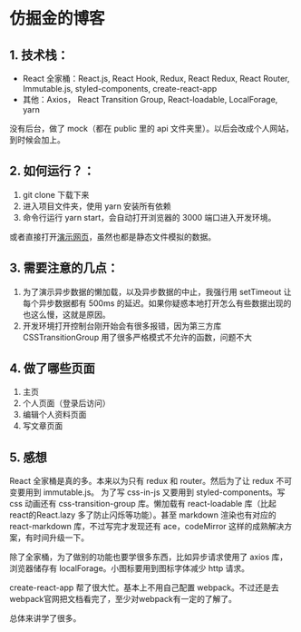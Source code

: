 # 仿掘金的博客

## 1. 技术栈：
- React 全家桶：React.js, React Hook, Redux, React Redux, React Router, Immutable.js, styled-components, create-react-app
- 其他：Axios， React Transition Group, React-loadable, LocalForage, yarn

没有后台，做了 mock（都在 public 里的 api 文件夹里）。以后会改成个人网站，到时候会加上。  

## 2. 如何运行？：
  1. git clone 下载下来
  2. 进入项目文件夹，使用 yarn 安装所有依赖
  3. 命令行运行 yarn start，会自动打开浏览器的 3000 端口进入开发环境。

或者直接打开[演示网页](http://www.oyishyi.top)，虽然也都是静态文件模拟的数据。

## 3. 需要注意的几点：
  1. 为了演示异步数据的懒加载，以及异步数据的中止，我强行用 setTimeout 让每个异步数据都有 500ms 的延迟。如果你疑惑本地打开怎么有些数据出现的也这么慢，这就是原因。
  2. 开发环境打开控制台刚开始会有很多报错，因为第三方库 CSSTransitionGroup 用了很多严格模式不允许的函数，问题不大
   
## 4. 做了哪些页面
  1. 主页
  2. 个人页面（登录后访问）
  3. 编辑个人资料页面
  4. 写文章页面
## 5. 感想
React 全家桶是真的多。本来以为只有 redux 和 router。然后为了让 redux 不可变要用到 immutable.js。 为了写 css-in-js 又要用到 styled-components。写 css 动画还有 css-transition-group 库。懒加载有 react-loadable 库（比起react的React.lazy 多了防止闪烁等功能）。甚至 markdown 渲染也有对应的 react-markdown 库，不过写完才发现还有 ace，codeMirror 这样的成熟解决方案，有时间升级一下。

除了全家桶，为了做别的功能也要学很多东西，比如异步请求使用了 axios 库，浏览器储存有 localForage。小图标要用到图标字体减少 http 请求。  

create-react-app 帮了很大忙。基本上不用自己配置 webpack。不过还是去webpack官网把文档看完了，至少对webpack有一定的了解了。

总体来讲学了很多。